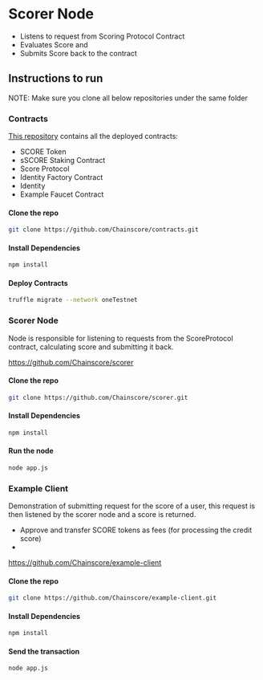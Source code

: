 # Scorer Node
- Listens to request from Scoring Protocol Contract
- Evaluates Score and 
- Submits Score back to the contract
## Instructions to run

NOTE: Make sure you clone all below repositories under the same folder

### Contracts

[This repository](https://github.com/Chainscore/contracts.git) contains all the deployed contracts:
- SCORE Token
- sSCORE Staking Contract
- Score Protocol
- Identity Factory Contract
- Identity 
- Example Faucet Contract


#### Clone the repo
```bash
git clone https://github.com/Chainscore/contracts.git
```
#### Install Dependencies
```bash
npm install
```
#### Deploy Contracts
```bash
truffle migrate --network oneTestnet
```

### Scorer Node
Node is responsible for listening to requests from the ScoreProtocol contract, calculating score and submitting it back.

https://github.com/Chainscore/scorer

#### Clone the repo
```bash
git clone https://github.com/Chainscore/scorer.git
```
#### Install Dependencies
```bash
npm install
```
#### Run the node
```bash
node app.js
```

### Example Client
Demonstration of submitting request for the score of a user, this request is then listened by the scorer node and a score is returned.

- Approve and transfer SCORE tokens as fees (for processing the credit score)
- 
https://github.com/Chainscore/example-client

#### Clone the repo
```bash
git clone https://github.com/Chainscore/example-client.git
```
#### Install Dependencies
```bash
npm install
```
#### Send the transaction
```bash
node app.js
```